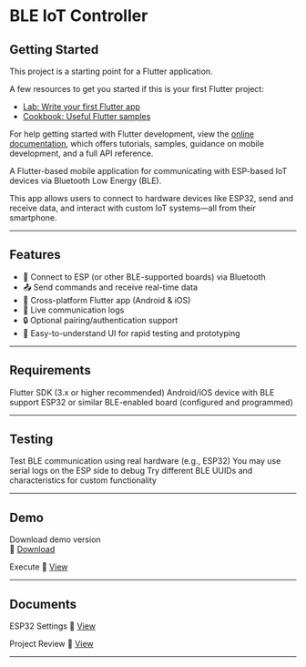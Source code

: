 # BLE IoT Controller

## Getting Started

This project is a starting point for a Flutter application.

A few resources to get you started if this is your first Flutter project:

- [Lab: Write your first Flutter app](https://docs.flutter.dev/get-started/codelab)
- [Cookbook: Useful Flutter samples](https://docs.flutter.dev/cookbook)

For help getting started with Flutter development, view the
[online documentation](https://docs.flutter.dev/), which offers tutorials,
samples, guidance on mobile development, and a full API reference.


A Flutter-based mobile application for communicating with ESP-based IoT devices via Bluetooth Low Energy (BLE).

This app allows users to connect to hardware devices like ESP32, send and receive data, and interact with custom IoT systems—all from their smartphone.

---

## Features

- 🔌 Connect to ESP (or other BLE-supported boards) via Bluetooth
- 📤 Send commands and receive real-time data
- 📱 Cross-platform Flutter app (Android & iOS)
- 💬 Live communication logs
- 🔒 Optional pairing/authentication support
- 🧠 Easy-to-understand UI for rapid testing and prototyping

---

## Requirements
Flutter SDK (3.x or higher recommended)
Android/iOS device with BLE support
ESP32 or similar BLE-enabled board (configured and programmed)

---

## Testing
Test BLE communication using real hardware (e.g., ESP32)
You may use serial logs on the ESP side to debug
Try different BLE UUIDs and characteristics for custom functionality

---

## Demo

Download demo version  
📎 [Download](https://drive.google.com/file/d/1pkRml7Il0meaTQMLomyX9NiwcByXqQ5C/view?usp=sharing)

Execute 
📎 [View](https://drive.google.com/drive/folders/1yKteiZrEodv4TXIKYKXFrALzqvY55prC?usp=sharing)

---

## Documents

ESP32 Settings 
📎 [View](https://docs.google.com/document/d/1IWLbg7YjoaI_iWqJ4IRbKXqlv0O1UsCYtXzrZz1IFC8/edit?usp=sharing)


Project Review 
📎 [View](https://docs.google.com/document/d/1M0EIgf4BeMVW6MTf1dIidWd-DYLFxy1pffufiWRi47U/edit?usp=sharing)

---
